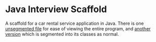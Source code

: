 # Java Interview Scaffold
 A scaffold for a car rental service application in Java. There is one [unsegmented file](UnsegmentedScaffoldForInterview.java) for ease of viewing the entire program, and [another version](src/main) which is segmented into its classes as normal.
